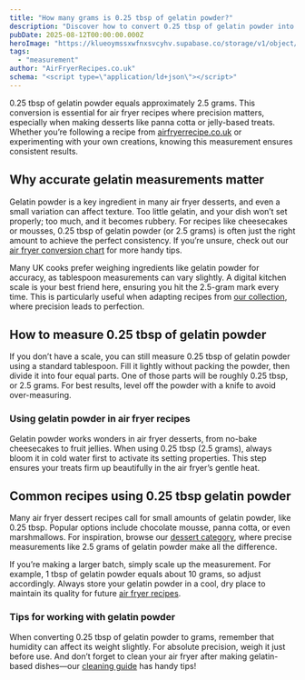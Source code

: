 ```yaml
---
title: "How many grams is 0.25 tbsp of gelatin powder?"
description: "Discover how to convert 0.25 tbsp of gelatin powder into grams for precise air fryer recipes. Get accurate measurements in seconds!"
pubDate: 2025-08-12T00:00:00.000Z
heroImage: "https://klueoymssxwfnxsvcyhv.supabase.co/storage/v1/object/public/md/how-many-grams-is-0-25-tbsp-gelatin-powder-d526ad35.webp"
tags:
  - "measurement"
author: "AirFryerRecipes.co.uk"
schema: "<script type=\"application/ld+json\"></script>"
---
```


<p>0.25 tbsp of gelatin powder equals approximately 2.5 grams. This conversion is essential for air fryer recipes where precision matters, especially when making desserts like panna cotta or jelly-based treats. Whether you’re following a recipe from <a href=https://www.airfryerrecipe.co.uk>airfryerrecipe.co.uk</a> or experimenting with your own creations, knowing this measurement ensures consistent results.</p>

<h2>Why accurate gelatin measurements matter</h2>
<p>Gelatin powder is a key ingredient in many air fryer desserts, and even a small variation can affect texture. Too little gelatin, and your dish won’t set properly; too much, and it becomes rubbery. For recipes like cheesecakes or mousses, 0.25 tbsp of gelatin powder (or 2.5 grams) is often just the right amount to achieve the perfect consistency. If you’re unsure, check out our <a href=https://www.airfryerrecipe.co.uk/air-fryer-conversion-chart>air fryer conversion chart</a> for more handy tips.</p>

<p>Many UK cooks prefer weighing ingredients like gelatin powder for accuracy, as tablespoon measurements can vary slightly. A digital kitchen scale is your best friend here, ensuring you hit the 2.5-gram mark every time. This is particularly useful when adapting recipes from <a href=https://www.airfryerrecipe.co.uk/recipes>our collection</a>, where precision leads to perfection.</p>

<h2>How to measure 0.25 tbsp of gelatin powder</h2>
<p>If you don’t have a scale, you can still measure 0.25 tbsp of gelatin powder using a standard tablespoon. Fill it lightly without packing the powder, then divide it into four equal parts. One of those parts will be roughly 0.25 tbsp, or 2.5 grams. For best results, level off the powder with a knife to avoid over-measuring.</p>

<h3>Using gelatin powder in air fryer recipes</h3>
<p>Gelatin powder works wonders in air fryer desserts, from no-bake cheesecakes to fruit jellies. When using 0.25 tbsp (2.5 grams), always bloom it in cold water first to activate its setting properties. This step ensures your treats firm up beautifully in the air fryer’s gentle heat.</p>

<h2>Common recipes using 0.25 tbsp gelatin powder</h2>
<p>Many air fryer dessert recipes call for small amounts of gelatin powder, like 0.25 tbsp. Popular options include chocolate mousse, panna cotta, or even marshmallows. For inspiration, browse our <a href=https://www.airfryerrecipe.co.uk/recipe-category/dessert>dessert category</a>, where precise measurements like 2.5 grams of gelatin powder make all the difference.</p>

<p>If you’re making a larger batch, simply scale up the measurement. For example, 1 tbsp of gelatin powder equals about 10 grams, so adjust accordingly. Always store your gelatin powder in a cool, dry place to maintain its quality for future <a href=https://www.airfryerrecipe.co.uk/recipes>air fryer recipes</a>.</p>

<h3>Tips for working with gelatin powder</h3>
<p>When converting 0.25 tbsp of gelatin powder to grams, remember that humidity can affect its weight slightly. For absolute precision, weigh it just before use. And don’t forget to clean your air fryer after making gelatin-based dishes—our <a href=https://www.airfryerrecipe.co.uk/air-fryer-cleaner>cleaning guide</a> has handy tips!</p>